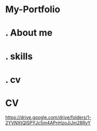 # My-Portfolio
# . About me
# . skills
# . cv
# CV 
https://drive.google.com/drive/folders/1-2YVNXtQISPYJc5m4APnHzoJiJm28RyY
